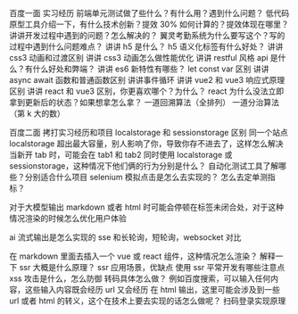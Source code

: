 百度一面
实习经历
前端单元测试做了些什么？有什么用？遇到什么问题？
低代码原型工具介绍一下，有什么技术创新？提效 30% 如何计算的？提效体现在哪里？
讲讲开发过程中遇到的问题？怎么解决的？
翼灵考勤系统为什么要写这个？写的过程中遇到什么问题难点？
讲讲 h5 是什么？
h5 语义化标签有什么好处？
讲讲 css3 动画和过渡区别
讲讲 css3 动画怎么做性能优化
讲讲 restful 风格 api 是什么？有什么好处和弊端？
讲讲 es6 新特性有哪些？
let const var 区别
讲讲 async await 函数和普通函数区别
讲讲事件循环
讲讲 vue2 和 vue3 响应式原理区别
讲讲 react 和 vue3 区别，你更喜欢哪个？为什么？
react 为什么没法立即拿到更新后的状态？如果想拿怎么拿？
一道回溯算法（全排列）
一道分治算法（第 k 大的数）

百度二面
拷打实习经历和项目
localstorage 和 sessionstorage 区别
同一个站点 localstorage 超出最大容量，别人影响了你，导致你存不进去了，这样怎么解决
当新开 tab 时，可能会在 tab1 和 tab2 同时使用 localstorage 或 sessionstorage，这种情况下他们俩的行为分别是什么？
自动化测试工具了解哪些？分别适合什么项目
selenium 模拟点击是怎么去实现的？
怎么去定单测指标？

对于大模型输出 markdown 或者 html 时可能会停顿在标签未闭合处，对于这种情况渲染的时候怎么优化用户体验

ai 流式输出是怎么实现的
sse 和长轮询，短轮询，websocket 对比

在 markdown 里面去插入一个 vue 或 react 组件，这种情况怎么渲染？
解释一下 ssr 大概是什么原理？
ssr 应用场景，优缺点
使用 ssr 平常开发有哪些注意点
xss 攻击是什么，怎么防御
转码具体怎么做？
例如百度搜索，可以输入任何内容，这些输入内容既会经历 url 又会经历 在 html 输出，这里可能会涉及到一些 url 或者 html 的转义，这个在技术上要去实现的话怎么做呢？
扫码登录实现原理